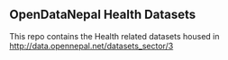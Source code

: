 ## OpenDataNepal Health Datasets
This repo contains the Health related datasets housed in http://data.opennepal.net/datasets_sector/3